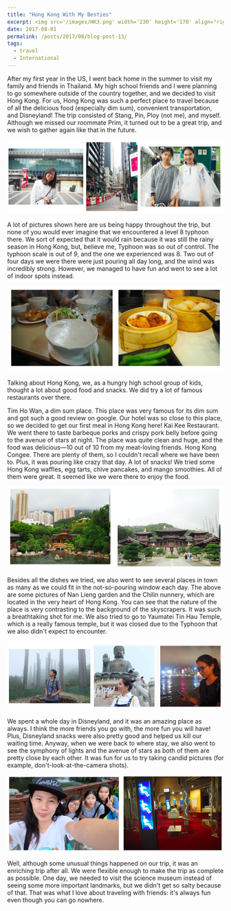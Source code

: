 ```yaml
---
title: "Hong Kong With My Besties"
excerpt: <img src='/images/HK3.png' width='230' height='170' align="right" hspace="20"> 
date: 2017-08-01
permalink: /posts/2017/08/blog-post-13/
tags:
  - travel
  - International
---
```

After my first year in the US, I went back home in the summer to visit my family and friends in Thailand. My high school friends and I were planning to go somewhere outside of the country together, and we decided to visit Hong Kong. For us, Hong Kong was such a perfect place to travel because of all the delicious food (especially dim sum), convenient transportation, and Disneyland! The trip consisted of Stang, Pin, Ploy (not me), and myself. Although we missed our roommate Prim, it turned out to be a great trip, and we wish to gather again like that in the future. 

<p align="center">
  <img src="/images/HK1.png">
</p>

A lot of pictures shown here are us being happy throughout the trip, but none of you would ever imagine that we encountered a level 8 typhoon there. We sort of expected that it would rain because it was still the rainy season in Hong Kong, but, believe me, Typhoon was so out of control. The typhoon scale is out of 9, and the one we experienced was 8. Two out of four days we were there were just pouring all day long, and the wind was incredibly strong. However, we managed to have fun and went to see a lot of indoor spots instead. 

<p align="center">
  <img src="/images/HK2.png">
</p>

Talking about Hong Kong, we, as a hungry high school group of kids, thought a lot about good food and snacks. We did try a lot of famous restaurants over there. 

Tim Ho Wan, a dim sum place. This place was very famous for its dim sum and got such a good review on google. Our hotel was so close to this place, so we decided to get our first meal in Hong Kong here! 
Kai Kee Restaurant. We went there to taste barbeque porks and crispy pork belly before going to the avenue of stars at night. The place was quite clean and huge, and the food was delicious—10 out of 10 from my meat-loving friends.
Hong Kong Congee. There are plenty of them, so I couldn't recall where we have been to. Plus, it was pouring like crazy that day. 
A lot of snacks! We tried some Hong Kong waffles, egg tarts, chive pancakes, and mango smoothies. All of them were great. It seemed like we were there to enjoy the food. 

<p align="center">
  <img src="/images/HK0.png">
</p>

Besides all the dishes we tried, we also went to see several places in town as many as we could fit in the not-so-pouring window each day. 
The above are some pictures of Nan Lieng garden and the Chilin nunnery, which are located in the very heart of Hong Kong. You can see that the nature of the place is very contrasting to the background of the skyscrapers. It was such a breathtaking shot for me. 
We also tried to go to Yaumatei Tin Hau Temple, which is a really famous temple, but it was closed due to the Typhoon that we also didn't expect to encounter. 

<p align="center">
  <img src="/images/HK4.png">
</p>

We spent a whole day in Disneyland, and it was an amazing place as always. I think the more friends you go with, the more fun you will have! Plus, Disneyland snacks were also pretty good and helped us kill our waiting time. Anyway, when we were back to where stay, we also went to see the symphony of lights and the avenue of stars as both of them are pretty close by each other. It was fun for us to try taking candid pictures (for example, don't-look-at-the-camera shots). 

<p align="center">
  <img src="/images/HK5.png">
</p>

Well, although some unusual things happened on our trip, it was an enriching trip after all. We were flexible enough to make the trip as complete as possible. One day, we needed to visit the science museum instead of seeing some more important landmarks, but we didn't get so salty because of that. That was what I love about traveling with friends: it's always fun even though you can go nowhere. 
